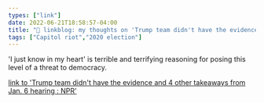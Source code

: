 ```yaml
---
types: ["link"]
date: 2022-06-21T18:58:57-04:00
title: "🔗 linkblog: my thoughts on 'Trump team didn't have the evidence and 4 other takeaways from Jan. 6 hearing : NPR'"
tags: ["Capitol riot","2020 election"]
---
```

'I just know in my heart' is terrible and terrifying reasoning for posing this level of a threat to democracy.
 

[link to 'Trump team didn't have the evidence and 4 other takeaways from Jan. 6 hearing : NPR'](https://www.npr.org/2022/06/21/1106344831/recap-jan-6-committee-hearing)
